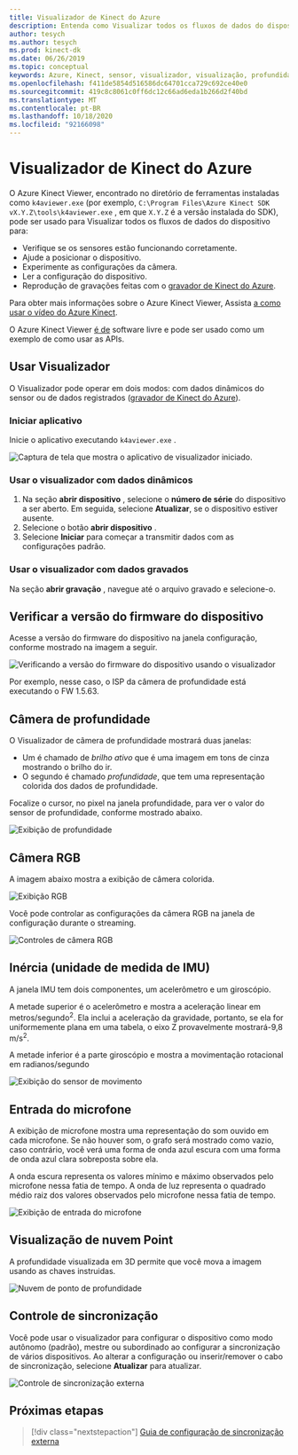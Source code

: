 ```yaml
---
title: Visualizador de Kinect do Azure
description: Entenda como Visualizar todos os fluxos de dados do dispositivo usando o Azure Kinect Viewer.
author: tesych
ms.author: tesych
ms.prod: kinect-dk
ms.date: 06/26/2019
ms.topic: conceptual
keywords: Azure, Kinect, sensor, visualizador, visualização, profundidade, RGB, cor, IMU, áudio, microfone, nuvem de ponto
ms.openlocfilehash: f411de5854d516586dc64701cca729c692ce40e0
ms.sourcegitcommit: 419c8c8061c0ff6dc12c66ad6eda1b266d2f40bd
ms.translationtype: MT
ms.contentlocale: pt-BR
ms.lasthandoff: 10/18/2020
ms.locfileid: "92166098"
---
```

# <a name="azure-kinect-viewer"></a>Visualizador de Kinect do Azure

O Azure Kinect Viewer, encontrado no diretório de ferramentas instaladas como `k4aviewer.exe` (por exemplo, `C:\Program Files\Azure Kinect SDK vX.Y.Z\tools\k4aviewer.exe` , em que `X.Y.Z` é a versão instalada do SDK), pode ser usado para Visualizar todos os fluxos de dados do dispositivo para:

* Verifique se os sensores estão funcionando corretamente.
* Ajude a posicionar o dispositivo.
* Experimente as configurações da câmera.
* Ler a configuração do dispositivo.
* Reprodução de gravações feitas com o [gravador de Kinect do Azure](azure-kinect-recorder.md).

Para obter mais informações sobre o Azure Kinect Viewer, Assista [a como usar o vídeo do Azure Kinect](https://www.microsoft.com/videoplayer/embed/RE3hNwG).

O Azure Kinect Viewer [é de](https://github.com/microsoft/Azure-Kinect-Sensor-SDK/tree/develop/tools/k4aviewer) software livre e pode ser usado como um exemplo de como usar as APIs.

## <a name="use-viewer"></a>Usar Visualizador

O Visualizador pode operar em dois modos: com dados dinâmicos do sensor ou de dados registrados ([gravador de Kinect do Azure](azure-kinect-recorder.md)).

### <a name="start-application"></a>Iniciar aplicativo

Inicie o aplicativo executando `k4aviewer.exe` .

![Captura de tela que mostra o aplicativo de visualizador iniciado.](./media/how-to-guides/open-viewer.png)

### <a name="use-the-viewer-with-live-data"></a>Usar o visualizador com dados dinâmicos

1. Na seção **abrir dispositivo** , selecione o **número de série** do dispositivo a ser aberto. Em seguida, selecione **Atualizar**, se o dispositivo estiver ausente.
2. Selecione o botão **abrir dispositivo** .
3. Selecione **Iniciar** para começar a transmitir dados com as configurações padrão.

### <a name="use-the-viewer-with-recorded-data"></a>Usar o visualizador com dados gravados

Na seção **abrir gravação** , navegue até o arquivo gravado e selecione-o.

## <a name="check-device-firmware-version"></a>Verificar a versão do firmware do dispositivo

Acesse a versão do firmware do dispositivo na janela configuração, conforme mostrado na imagem a seguir.

![Verificando a versão do firmware do dispositivo usando o visualizador](./media/how-to-guides/check-firmware-update.png)

Por exemplo, nesse caso, o ISP da câmera de profundidade está executando o FW 1.5.63.

## <a name="depth-camera"></a>Câmera de profundidade

O Visualizador de câmera de profundidade mostrará duas janelas:

* Um é chamado de *brilho ativo* que é uma imagem em tons de cinza mostrando o brilho do ir.
* O segundo é chamado *profundidade*, que tem uma representação colorida dos dados de profundidade.

Focalize o cursor, no pixel na janela profundidade, para ver o valor do sensor de profundidade, conforme mostrado abaixo.

![Exibição de profundidade](./media/how-to-guides/depth-camera.png)

## <a name="rgb-camera"></a>Câmera RGB

A imagem abaixo mostra a exibição de câmera colorida.

![Exibição RGB](./media/how-to-guides/viewer-rgb-camera.png)

Você pode controlar as configurações da câmera RGB na janela de configuração durante o streaming.

![Controles de câmera RGB](./media/how-to-guides/rgb-camera-settings.png)

## <a name="inertial-measurement-unit-imu"></a>Inércia (unidade de medida de IMU)

A janela IMU tem dois componentes, um acelerômetro e um giroscópio.

A metade superior é o acelerômetro e mostra a aceleração linear em metros/segundo<sup>2</sup>.  Ela inclui a aceleração da gravidade, portanto, se ela for uniformemente plana em uma tabela, o eixo Z provavelmente mostrará-9,8 m/s<sup>2</sup>.

A metade inferior é a parte giroscópio e mostra a movimentação rotacional em radianos/segundo

![Exibição do sensor de movimento](./media/how-to-guides/viewer-mu-settings.png)

## <a name="microphone-input"></a>Entrada do microfone

A exibição de microfone mostra uma representação do som ouvido em cada microfone. Se não houver som, o grafo será mostrado como vazio, caso contrário, você verá uma forma de onda azul escura com uma forma de onda azul clara sobreposta sobre ela.

A onda escura representa os valores mínimo e máximo observados pelo microfone nessa fatia de tempo. A onda de luz representa o quadrado médio raiz dos valores observados pelo microfone nessa fatia de tempo.

![Exibição de entrada do microfone](./media/how-to-guides/microphone-data.png)

## <a name="point-cloud-visualization"></a>Visualização de nuvem Point

A profundidade visualizada em 3D permite que você mova a imagem usando as chaves instruidas.

![Nuvem de ponto de profundidade](./media/how-to-guides/depth-point-cloud.png)

## <a name="synchronization-control"></a>Controle de sincronização

Você pode usar o visualizador para configurar o dispositivo como modo autônomo (padrão), mestre ou subordinado ao configurar a sincronização de vários dispositivos.
Ao alterar a configuração ou inserir/remover o cabo de sincronização, selecione **Atualizar** para atualizar.

![Controle de sincronização externa](./media/how-to-guides/sync-control.png)

## <a name="next-steps"></a>Próximas etapas

> [!div class="nextstepaction"]
>[Guia de configuração de sincronização externa](https://support.microsoft.com/help/4494429/sync-multiple-azure-kinect-dk-devices)
